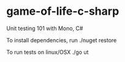 # game-of-life-c-sharp
Unit testing 101 with Mono, C#

To install dependencies, run
    ./nuget restore

To run tests on linux/OSX
    ./go ut
